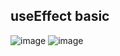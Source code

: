 ## useEffect basic
![image](https://github.com/anjiladhikari/React-Journey/assets/21165474/16191ff6-3bda-4096-ba54-1d11deb5cc1c)
![image](https://github.com/anjiladhikari/React-Journey/assets/21165474/5a8b9f1e-7cbc-4395-8457-7f0cad37afb3)

